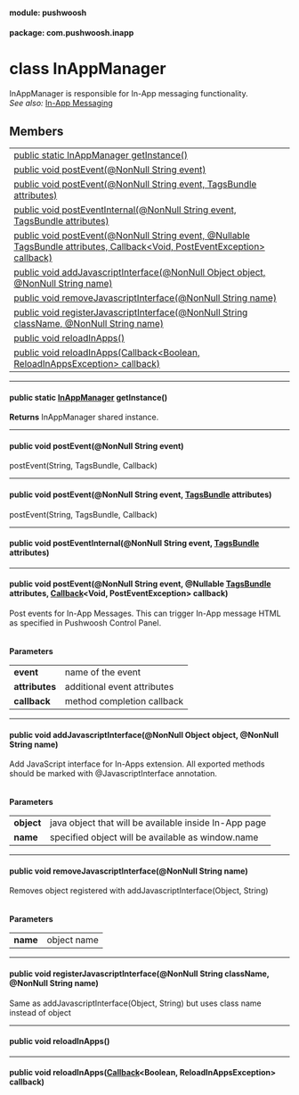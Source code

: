 
#### module: pushwoosh  

#### package: com.pushwoosh.inapp  

# <a name="heading"></a>class InAppManager  
InAppManager is responsible for In-App messaging functionality.<br/><em>See also:</em> <a href="https://docs.pushwoosh.com/platform-docs/automation/behavior-based-messaging/in-app-messaging">In-App Messaging</a>
## Members  

<table>
	<tr>
		<td><a href="#1a967a88de0a2694725d245cb815cac3ba">public static InAppManager getInstance()</a></td>
	</tr>
	<tr>
		<td><a href="#1a5ade44e97fd373900a99145fd37d19b1">public void postEvent(@NonNull String event)</a></td>
	</tr>
	<tr>
		<td><a href="#1ab5b819238fb00b05d751f9ce732e1325">public void postEvent(@NonNull String event, TagsBundle attributes)</a></td>
	</tr>
	<tr>
		<td><a href="#1a0dcc51a00e1854e140141ca9a00085a4">public void postEventInternal(@NonNull String event, TagsBundle attributes)</a></td>
	</tr>
	<tr>
		<td><a href="#1ad74b43d9963f9d858160da6486268292">public void postEvent(@NonNull String event, @Nullable TagsBundle attributes, Callback&lt;Void, PostEventException&gt; callback)</a></td>
	</tr>
	<tr>
		<td><a href="#1a6b671e483ce5a251147cd4eb7397d09a">public void addJavascriptInterface(@NonNull Object object, @NonNull String name)</a></td>
	</tr>
	<tr>
		<td><a href="#1acf42a9dd72e6f8db1aee936a83bfc7b2">public void removeJavascriptInterface(@NonNull String name)</a></td>
	</tr>
	<tr>
		<td><a href="#1aea84ded35a2122ff7b1a742d60662a6c">public void registerJavascriptInterface(@NonNull String className, @NonNull String name)</a></td>
	</tr>
	<tr>
		<td><a href="#1a7a35318e8fbceca7956ec64f16e1e6c4">public void reloadInApps()</a></td>
	</tr>
	<tr>
		<td><a href="#1a3e8a453502386f0962ea0ba977624fff">public void reloadInApps(Callback&lt;Boolean, ReloadInAppsException&gt; callback)</a></td>
	</tr>
</table>


----------  
  

#### <a name="1a967a88de0a2694725d245cb815cac3ba"></a>public static <a href="#heading">InAppManager</a> getInstance()  
<strong>Returns</strong> InAppManager shared instance. 

----------  
  

#### <a name="1a5ade44e97fd373900a99145fd37d19b1"></a>public void postEvent(@NonNull String event)  
postEvent(String, TagsBundle, Callback)

----------  
  

#### <a name="1ab5b819238fb00b05d751f9ce732e1325"></a>public void postEvent(@NonNull String event, <a href="../tags/TagsBundle.md">TagsBundle</a> attributes)  
postEvent(String, TagsBundle, Callback)

----------  
  

#### <a name="1a0dcc51a00e1854e140141ca9a00085a4"></a>public void postEventInternal(@NonNull String event, <a href="../tags/TagsBundle.md">TagsBundle</a> attributes)  


----------  
  

#### <a name="1ad74b43d9963f9d858160da6486268292"></a>public void postEvent(@NonNull String event, @Nullable <a href="../tags/TagsBundle.md">TagsBundle</a> attributes, <a href="../function/Callback.md">Callback</a>&lt;Void, PostEventException&gt; callback)  
Post events for In-App Messages. This can trigger In-App message HTML as specified in Pushwoosh Control Panel.<br/><br/><br/><strong>Parameters</strong><br/>
<table>
	<tr>
		<td><strong>event</strong></td>
		<td>name of the event </td>
	</tr>
	<tr>
		<td><strong>attributes</strong></td>
		<td>additional event attributes </td>
	</tr>
	<tr>
		<td><strong>callback</strong></td>
		<td>method completion callback </td>
	</tr>
</table>


----------  
  

#### <a name="1a6b671e483ce5a251147cd4eb7397d09a"></a>public void addJavascriptInterface(@NonNull Object object, @NonNull String name)  
Add JavaScript interface for In-Apps extension. All exported methods should be marked with @JavascriptInterface annotation.<br/><br/><br/><strong>Parameters</strong><br/>
<table>
	<tr>
		<td><strong>object</strong></td>
		<td>java object that will be available inside In-App page </td>
	</tr>
	<tr>
		<td><strong>name</strong></td>
		<td>specified object will be available as window.name</td>
	</tr>
</table>


----------  
  

#### <a name="1acf42a9dd72e6f8db1aee936a83bfc7b2"></a>public void removeJavascriptInterface(@NonNull String name)  
Removes object registered with addJavascriptInterface(Object, String)<br/><br/><br/><strong>Parameters</strong><br/>
<table>
	<tr>
		<td><strong>name</strong></td>
		<td>object name </td>
	</tr>
</table>


----------  
  

#### <a name="1aea84ded35a2122ff7b1a742d60662a6c"></a>public void registerJavascriptInterface(@NonNull String className, @NonNull String name)  
Same as addJavascriptInterface(Object, String) but uses class name instead of object 

----------  
  

#### <a name="1a7a35318e8fbceca7956ec64f16e1e6c4"></a>public void reloadInApps()  


----------  
  

#### <a name="1a3e8a453502386f0962ea0ba977624fff"></a>public void reloadInApps(<a href="../function/Callback.md">Callback</a>&lt;Boolean, ReloadInAppsException&gt; callback)  
